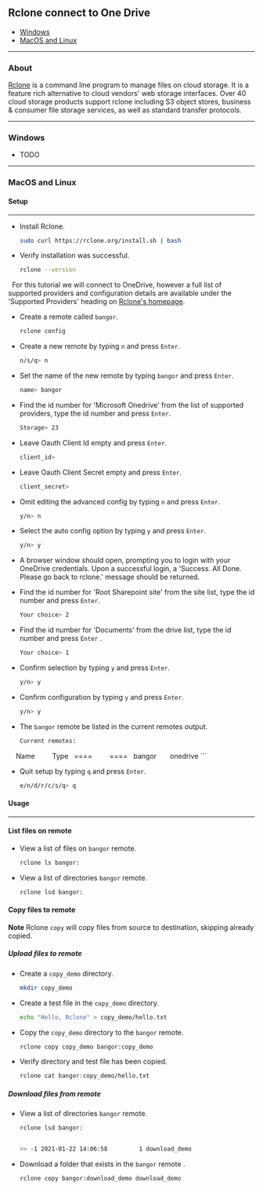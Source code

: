 ## Rclone connect to One Drive


- [Windows](#windows)
- [MacOS and Linux](#macos-and-linux)

---

### About

[Rclone](https://rclone.org/) is a command line program to manage files on cloud storage. It is a feature rich alternative to cloud vendors' web storage interfaces. Over 40 cloud storage products support rclone including S3 object stores, business & consumer file storage services, as well as standard transfer protocols.

---

### Windows

- TODO

---

### MacOS and Linux

#### Setup
---

- Install Rclone.


    ```sh
    sudo curl https://rclone.org/install.sh | bash
    ```


- Verify installation was successful.    


    ```sh
    rclone --version
    ```

 
For this tutorial we will connect to OneDrive, however a full list of supported providers and configuration details are available under the 'Supported Providers' heading on [Rclone's homepage](https://rclone.org/).

- Create a remote called `bangor`.


    ```sh
    rclone config
    ```


- Create a new remote by typing `n` and press `Enter`.


    ```sh
    n/s/q> n
    ```


- Set the name of the new remote by typing `bangor` and press `Enter`.


    ```sh
    name> bangor
    ```


- Find the id number for 'Microsoft Onedrive' from the list of supported providers, type the id number and press `Enter`.


    ```sh
    Storage> 23
    ```

- Leave Oauth Client Id empty and press `Enter`.


    ```sh
    client_id>
    ```

- Leave Oauth Client Secret empty and press `Enter`.


    ```sh
    client_secret>
    ```


- Omit editing the advanced config by typing `n` and press `Enter`.


    ```sh
    y/n> n
    ```


- Select the auto config option by typing `y` and press `Enter`.    


    ```sh
    y/n> y
    ```


- A browser window should open, prompting you to login with your OneDrive credentials. Upon a successful login, a 'Success. All Done. Please go back to rclone.' message should be returned.
- Find the id number for 'Root Sharepoint site' from the site list, type the id number and press `Enter`.


    ```sh
    Your choice> 2
    ```


- Find the id number for 'Documents' from the drive list, type the id number and press `Enter` .


    ```sh
    Your choice> 1
    ```


- Confirm selection by typing `y` and press `Enter`.


    ```sh
    y/n> y
    ```


- Confirm configuration by typing `y` and press `Enter`.


    ```sh
    y/n> y
    ```


- The `bangor` remote be listed in the current remotes output.  


    ```sh
    Current remotes:
  
    Name         Type
    ====         ====
    bangor       onedrive
    ```


- Quit setup by typing `q` and press `Enter`.    


    ```sh
    e/n/d/r/c/s/q> q
    ```


#### Usage

---

#### List files on remote
- View a list of files on `bangor` remote.


    ```sh
    rclone ls bangor:
    ```


- View a list of directories `bangor` remote.


    ```sh
    rclone lsd bangor:
    ```


#### Copy files to remote

**Note** Rclone `copy` will copy files from source to destination, skipping already copied.

##### Upload files to remote

- Create a `copy_demo` directory.


    ```sh
    mkdir copy_demo
    ```


- Create a test file in the `copy_demo` directory.


    ```sh
    echo "Hello, Rclone" > copy_demo/hello.txt
    ```


- Copy the `copy_demo` directory to the `bangor` remote.


    ```sh
    rclone copy copy_demo bangor:copy_demo
    ```


- Verify directory and test file has been copied.


    ```sh
    rclone cat bangor:copy_demo/hello.txt
    ```


##### Download files from remote

- View a list of directories `bangor` remote.


    ```sh
    rclone lsd bangor:
    
    
    >> -1 2021-01-22 14:06:58         1 download_demo
    ```

- Download a folder that exists in the `bangor` remote .


    ```sh
    rclone copy bangor:download_demo download_demo
    ```
